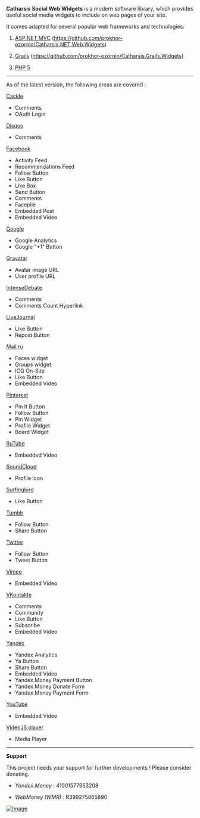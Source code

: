 **Catharsis Social Web Widgets** is a modern software library, which provides useful social media widgets to include on web pages of your site.

It comes adapted for several popular web frameworks and technologies:

1. [ASP.NET MVC](http://asp.net/mvc) (https://github.com/prokhor-ozornin/Catharsis.NET.Web.Widgets)

2. [Grails](http://grails.org) (https://github.com/prokhor-ozornin/Catharsis.Grails.Widgets)

3. [PHP 5](https://github.com/prokhor-ozornin/Catharsis.PHP.Web.Widgets)

***

As of the latest version, the following areas are covered :

[Cackle](http://cackle.me)
* Comments
* OAuth Login

[Disqus](http://disqus.com)
* Comments

[Facebook](http://facebook.com)
* Activity Feed
* Recommendations Feed
* Follow Button
* Like Button
* Like Box
* Send Button
* Comments
* Facepile
* Embedded Post
* Embedded Video

[Google](http://google.com)
* Google Analytics
* Google "+1" Button

[Gravatar](http://gravatar.org)
* Avatar image URL
* User profile URL

[IntenseDebate](http://intensedebate.com)
* Comments
* Comments Count Hyperlink

[LiveJournal](http://livejournal.com)
* Like Button
* Repost Button

[Mail.ru](http://mail.ru)
* Faces widget
* Groups widget
* ICQ On-Site
* Like Button
* Embedded Video

[Pinterest](http://pinterest.com)
* Pin It Button
* Follow Button
* Pin Widget
* Profile Widget
* Board Widget

[RuTube](http://rutube.ru)
* Embedded Video

[SoundCloud](http://soundcloud.com)
* Profile Icon

[Surfingbird](http://surfingbird.com)
* Like Button

[Tumblr](http://tumblr.com)
* Follow Button
* Share Button

[Twitter](https://twitter.com)
* Follow Button
* Tweet Button

[Vimeo](https://vimeo.com)
* Embedded Video

[VKontakte](http://vk.com)
* Comments
* Community
* Like Button
* Subscribe
* Embedded Video

[Yandex](http://yandex.ru)
* Yandex Analytics
* Ya Button
* Share Button
* Embedded Video
* Yandex.Money Payment Button
* Yandex.Money Donate Form
* Yandex.Money Payment Form

[YouTube](http://youtube.com)
* Embedded Video

[VideoJS player](http://www.videojs.com)
* Media Player

***

**Support**

This project needs your support for further developments ! Please consider donating.

- _Yandex.Money_ : 41001577953208

- _WebMoney (WMR)_ : R399275865890

[![Image](https://www.paypalobjects.com/en_US/i/btn/btn_donateCC_LG.gif)](https://www.paypal.com/cgi-bin/webscr?cmd=_s-xclick&hosted_button_id=APHM8MU9N76V8 "Donate")